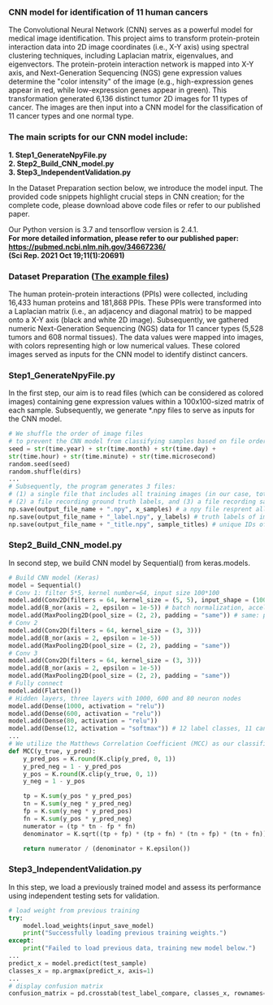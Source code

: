 ### CNN model for identification of 11 human cancers  

The Convolutional Neural Network (CNN) serves as a powerful model for medical image identification. This project aims to transform protein-protein interaction data into 2D image coordinates (i.e., X-Y axis) using spectral clustering techniques, including Laplacian matrix, eigenvalues, and eigenvectors. The protein-protein interaction network is mapped into X-Y axis, and Next-Generation Sequencing (NGS) gene expression values determine the "color intensity" of the image (e.g., high-expression genes appear in red, while low-expression genes appear in green). This transformation generated 6,136 distinct tumor 2D images for 11 types of cancer. The images are then input into a CNN model for the classification of 11 cancer types and one normal type.

### The main scripts for our CNN model include:  
**1. Step1_GenerateNpyFile.py**  
**2. Step2_Build_CNN_model.py**  
**3. Step3_IndependentValidation.py**  

In the Dataset Preparation section below, we introduce the model input. The provided code snippets highlight crucial steps in CNN creation; for the complete code, please download above code files or refer to our published paper.

Our Python version is 3.7 and tensorflow version is 2.4.1.  
**For more detailed information, please refer to our published paper:**  
**https://pubmed.ncbi.nlm.nih.gov/34667236/**  
**(Sci Rep. 2021 Oct 19;11(1):20691)**
  
  
### Dataset Preparation ([The example files](https://github.com/ChuangYiHsuan/CNN-model-for-identification-of-11-human-cancers/tree/main/input_examples))  
  
The human protein-protein interactions (PPIs) were collected, including 16,433 human proteins and 181,868 PPIs. These PPIs were transformed into a Laplacian matrix (i.e., an adjacency and diagonal matrix) to be mapped onto a X-Y axis (black and white 2D image). Subsequently, we gathered numeric Next-Generation Sequencing (NGS) data for 11 cancer types (5,528 tumors and 608 normal tissues). The data values were mapped into images, with colors representing high or low numerical values. These colored images served as inputs for the CNN model to identify distinct cancers.
  
### Step1_GenerateNpyFile.py  
In the first step, our aim is to read files (which can be considered as colored images) containing gene expression values within a 100x100-sized matrix of each sample. Subsequently, we generate *.npy files to serve as inputs for the CNN model.  
```python
# We shuffle the order of image files
# to prevent the CNN model from classifying samples based on file order.
seed = str(time.year) + str(time.month) + str(time.day) +
str(time.hour) + str(time.minute) + str(time.microsecond)
random.seed(seed)
random.shuffle(dirs)
...
# Subsequently, the program generates 3 files:
# (1) a single file that includes all training images (in our case, totaling 1,228 images),
# (2) a file recording ground truth labels, and (3) a file recording sample IDs.
np.save(output_file_name + ".npy", x_samples) # a npy file resprent all training images  
np.save(output_file_name + "_label.npy", y_labels) # truth labels of images
np.save(output_file_name + "_title.npy", sample_titles) # unique IDs of images
```

### Step2_Build_CNN_model.py  
In second step, we build CNN model by Sequential() from keras.models.  
```python
# Build CNN model (Keras)
model = Sequential()
# Conv 1: filter 5*5, kernel number=64, input size 100*100
model.add(Conv2D(filters = 64, kernel_size = (5, 5), input_shape = (100, 100, 1)))
model.add(B_nor(axis = 2, epsilon = 1e-5)) # batch normalization, accelerate convergence, avoid gradient vanishing/exploding
model.add(MaxPooling2D(pool_size = (2, 2), padding = "same")) # same: padding, "same" size of input
# Conv 2
model.add(Conv2D(filters = 64, kernel_size = (3, 3)))
model.add(B_nor(axis = 2, epsilon = 1e-5))
model.add(MaxPooling2D(pool_size = (2, 2), padding = "same"))
# Conv 3
model.add(Conv2D(filters = 64, kernel_size = (3, 3)))
model.add(B_nor(axis = 2, epsilon = 1e-5))
model.add(MaxPooling2D(pool_size = (2, 2), padding = "same"))
# Fully connect
model.add(Flatten())
# Hidden layers, three layers with 1000, 600 and 80 neuron nodes
model.add(Dense(1000, activation = "relu"))
model.add(Dense(600, activation = "relu"))
model.add(Dense(80, activation = "relu"))
model.add(Dense(12, activation = "softmax")) # 12 label classes, 11 cancers + 1 normal type
...
# We utilize the Matthews Correlation Coefficient (MCC) as our classification metric.
def MCC(y_true, y_pred):
    y_pred_pos = K.round(K.clip(y_pred, 0, 1))
    y_pred_neg = 1 - y_pred_pos
    y_pos = K.round(K.clip(y_true, 0, 1))
    y_neg = 1 - y_pos

    tp = K.sum(y_pos * y_pred_pos)
    tn = K.sum(y_neg * y_pred_neg)
    fp = K.sum(y_neg * y_pred_pos)
    fn = K.sum(y_pos * y_pred_neg)
    numerator = (tp * tn - fp * fn)
    denominator = K.sqrt((tp + fp) * (tp + fn) * (tn + fp) * (tn + fn))

    return numerator / (denominator + K.epsilon())
```
### Step3_IndependentValidation.py  
In this step, we load a previously trained model and assess its performance using independent testing sets for validation.
```python
# load weight from previous training
try:
    model.load_weights(input_save_model)
    print("Successfully loading previous training weights.")
except:
    print("Failed to load previous data, training new model below.")
...
predict_x = model.predict(test_sample) 
classes_x = np.argmax(predict_x, axis=1)
...
# display confusion matrix
confusion_matrix = pd.crosstab(test_label_compare, classes_x, rownames=['Actual'], colnames=['Predicted'], margins=True)
```
